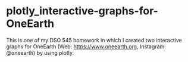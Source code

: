 # plotly_interactive-graphs-for-OneEarth

This is one of my DSO 545 homework in which I created two interactive graphs for OneEarth (Web: https://www.oneearth.org, Instagram: @oneearth) by using plotly.

